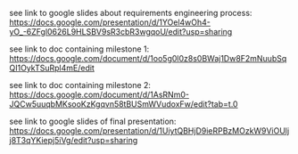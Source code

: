 see link to google slides about requirements engineering process: https://docs.google.com/presentation/d/1YOel4wOh4-yO_-6ZFgl0626L9HLSBV9sR3cbR3wgqoU/edit?usp=sharing

see link to doc containing milestone 1: https://docs.google.com/document/d/1oo5g0l0z8s0BWaj1Dw8F2mNuubSqQI1OykTSuRpl4mE/edit

see link to doc containing milestone 2: https://docs.google.com/document/d/1AsRNm0-JQCw5uuqbMKsooKzKgqvn58tBUSmWVudoxFw/edit?tab=t.0

see link to google slides of final presentation: https://docs.google.com/presentation/d/1UiytQBHjD9ieRPBzMOzkW9ViOUljj8T3qYKiepj5iVg/edit?usp=sharing
